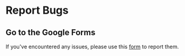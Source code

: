 # Report Bugs

## Go to the Google Forms

If you've encountered any issues, please use this [form](https://docs.google.com/forms/d/e/1FAIpQLSf7Ahgvt-YFRrA61Pv1S4i8nBK6wfhOpD2O9lGt_E3IA0lhfQ/viewform) to report them.